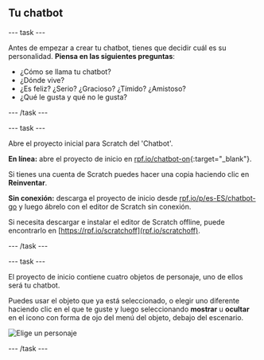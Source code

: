## Tu chatbot

--- task ---

Antes de empezar a crear tu chatbot, tienes que decidir cuál es su personalidad. **Piensa en las siguientes preguntas**:

+ ¿Cómo se llama tu chatbot?
+ ¿Dónde vive?
+ ¿Es feliz? ¿Serio? ¿Gracioso? ¿Tímido? ¿Amistoso?
+ ¿Qué le gusta y qué no le gusta?

--- /task ---

--- task ---

Abre el proyecto inicial para Scratch del 'Chatbot'.

**En línea:** abre el proyecto de inicio en [rpf.io/chatbot-on](https://rpf.io/chatbot-on){:target="_blank"}.

Si tienes una cuenta de Scratch puedes hacer una copia haciendo clic en **Reinventar**.

**Sin conexión:** descarga el proyecto de inicio desde [rpf.io/p/es-ES/chatbot-go](https://rpf.io/p/es-ES/chatbot-go) y luego ábrelo con el editor de Scratch sin conexión.

Si necesita descargar e instalar el editor de Scratch offline, puede encontrarlo en [https://rpf.io/scratchoff](rpf.io/scratchoff).

--- /task ---

--- task ---

El proyecto de inicio contiene cuatro objetos de personaje, uno de ellos será tu chatbot.

Puedes usar el objeto que ya está seleccionado, o elegir uno diferente haciendo clic en el que te guste y luego seleccionando **mostrar** u **ocultar** en el icono con forma de ojo del menú del objeto, debajo del escenario.

![Elige un personaje](images/chatbot-characters.png)

--- /task ---
